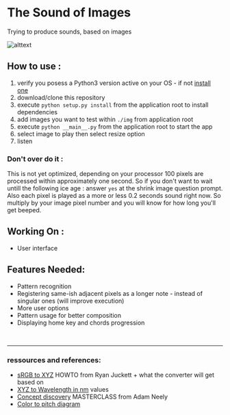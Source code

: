 # The Sound of Images
Trying to produce sounds, based on images

![alttext][blowingmind]

## How to use :
1. verify you posess a Python3 version active on your OS - if not [install one](https://www.python.org/downloads/release/python-372/)
2. download/clone this repository
3. execute `python setup.py install` from the application root to install dependencies
4. add images you want to test within `./img` from application root
5. execute `python __main__.py` from the application root to start the app
6. select image to play then select resize option
7. listen

### Don't over do it :
This is not yet optimized, depending on your processor 100 pixels are processed within approximately one second. So if you don't want to wait untill the following ice age : answer `yes` at the shrink image question prompt.
Also each pixel is played as a more or less 0.2 seconds sound right now. So multiply by your image pixel number and you will know for how long you'll get beeped.

## Working On :
* User interface
   
## Features Needed:
* Pattern recognition
* Registering same-ish adjacent pixels as a longer note - instead of singular ones (will improve execution)
* More user options
* Pattern usage for better composition
* Displaying home key and chords progression
<br/>
<hr/>

### ressources and references:
* [sRGB to XYZ](http://www.ryanjuckett.com/programming/rgb-color-space-conversion/) HOWTO from Ryan Juckett + what the converter will get based on
* [XYZ to Wavelength in nm](https://www.waveformlighting.com/files/color_matching_functions.txt) values
* [Concept discovery](https://www.youtube.com/watch?v=JiNKlhspdKg&t=1799s) MASTERCLASS from Adam Neely
* [Color to pitch diagram](https://www.flutopedia.com/img/ColorOfSound_Nextdrum_lg.jpg)


[blowingmind]: https://github.com/Moltenhead/The-Sound-of-Images/blob/master/blowing_mind.gif "blowing mind gif"
